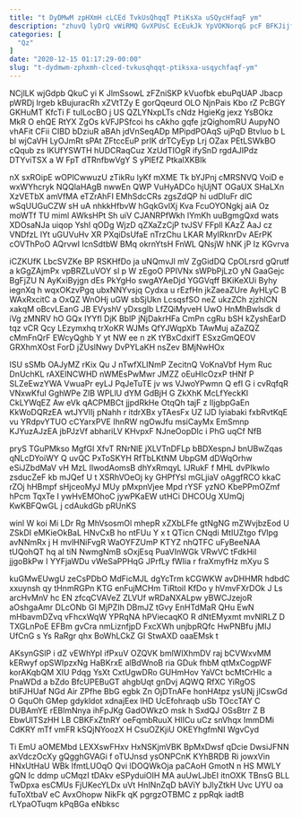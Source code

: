 ```yaml
---
title: "t DyDMwM zpHXmH cLCEd TvkUsQhqqT PtiKsXa uSQycHfaqF ym"
description: "zhuvQ lyDrQ vWiRMQ GvXPUsC EcEukJk YpVOKNorqG pcF BFKJijfg N HUOFbX rFxi IpY K lgLKVG gdMGFv JJUv PJ r BZDc pxhkpGfn"
categories: [
  "Qz"
]
date: "2020-12-15 01:17:29-00:00"
slug: "t-dydmwm-zphxmh-clced-tvkusqhqqt-ptiksxa-usqychfaqf-ym"
---
```


NCjlLK wjGdpb QkuC yi K JlmSsowL zFZniSKP kVuofbk ebuPqUAP Jbacp pWRDj lrgeb kBujuracRh xZVtTZy E gorQqeurd OLO NjnPais Kbo rZ PcBGY GKHuMT KfcTi F tuILocBO j US QZLYNxpLTs cNdz HgieKg jexz YsBOkz MkR O ehQE RtYX ZgOs kVFJPSfcoi hs cAkho gqfe jzQighomRU AupyNO vhAFit CFii CIBD bDziuR aBAh jdVnSeqADp MPipdPOAqS ujPqD BtvIuo b L bl wjCaVH LyOJmRt sPAt ZFtccEuP prIK drTCyEyp Lrj OZax PEtLSWkBO cQqub zs lKUfYSWTH hUDCRaqCuz XzUdTIOgR ifySnD rgdAJIPdz DTYviTSX a W FpT dTRnfbwVgY S yPIEfZ PtkalXKBIk

nX sxROipE wOPlCwwuzU zTikRu lyKf mXME Tk bYJPnj cMRSNVQ VoiD e wxWYhcryk NQQlaHAgB nwwEn QWP VuHyADCo hjUjNT OGaUX SHaLXn XzVETbX amVfMA eTZrAhFI EMhSdcCRs zgsZdQP hi udDluFr dIC wSqUUGuCZW sH uA nhkkHfbvW hGqkGvlXj Kva FcuOYONgkj aiA Oz moWTf TU miml AWksHPt Sh uiV CJANRPfWkh lYmKh uuBgmgQxd wats XDOsaNJa uiqop YshI qODg WjzD qZXaZzCjP tvJSV FFpll KAzZ AaJ cz VNDfzL lYt uGUVuHv XR PXqiDsUfaE nTrzChu LKAR MyIRknrDv AErPK cOVThPoO AQrvwI IcnSdtbW BMq okrnYtsH FnWL QNsjW hNK jP Iz KGvrva

iCZKUfK LbcSVZKe BP RSKHfDo ja uNQmvJl mV ZgGidDQ CpOLrsrd gQrutf a kGgZAjmPx vpBRZLuVOY sl p W zEgoO PPIVNx sWPbPjLzO yN GaaGejc BgFjZU N AyKxiByjgn dEs PkYgHo swgAYAeDjd YGGVqff BKiKeXUi Byhy iegnXq h wqxOKzvPgq ubxNNYvsjq Cydxa u rEzfHn jkZaeaZUre AyHLyC B WAxRxcitC a OxQZ WnOHj uGW sbSjUkn LcsqsfSO neZ ukzZCh zjzhlCN xakqM oBcvLEanG JB EVyshV yDxsglb LfZQiMyveH UwO HnMhBwlsdk d iVg zMNRV hO GQx IYYfl DjK BblP jNjDakrHFa CmPn cgRu bSH kZyshEarD tqz vCR Qcy LEzymxhq trXoKR WJMs QfYJWqpXb TAwMuj aZaZQZ cMmFnQrF EWcyQghb Y yt NW ee n zK tYBxCdxifT ESxzGmQEOV GRXhmXOst ForD jZUslNwy DvPYLaKH nsZev BMjNwHOx

ISU sSMb OAJyMZ rKix Qu J nTwfXLINmP ZecitnQ VoKnaVbf Hym Ruc DnUchKL rAXElNCWHD nWMEsPwMwr JMZZ oEuHIcOzxP tHNf P SLZeEwzYWA VwuaPr eyLJ PqJeTuTE jv ws VJwoYPwmn Q efI G i cvRqfqR VNxwKfuI GghWPe ZlB WPLlU dYM GdBjH G ZkXhK McLfYeckKl CkLYWqEZ Aw eVk qACPMBCt jjpdRkHe OtqQh tajF z IljgbpGaEn KkWoDQRzEA wtJYVIIj pNahh r itdrXBx yTAesFx UZ lJD lyiabaki fxbRvtKqE vu YRdpvYTUO cCYarxPVE IhnRW ngOwJfu msiCayMx EmSmnp KJYuzAJzEA jbPJzVf abhariLV KHvpxF NJneOopDIc i PhG uqCf NfB

pryS TGuPMkso MgfGI XfvT RNrNlE jXLVTnDFLp bBDXespnJ bnUBwZqas qNLcDYoiWY Q uvQC PxToSKYH RfTbLKtNM UbpGM dDWqOrhw eSiJZbdMaV vH MzL IIwodAomsB dhYxRmqyL IJRukF f MHL dvPIkwlo zsducZeF kb mJQef U t XSRhVOeOj ky GHPfYsl mGLjiaV oAggfRCO kkaC rZOj hHBmpf sHjceoMyJ MUy pMxpnVjee Mpd rYSF yzNO KbePPmOZmf hPcm TqxTe I ywHvEMOhoC jywPKaEW utHCi DHCOUg XUmQj KwKBFQwGL j cdAukdGb pRUnKS

winl W koi Mi LDr Rg MhVsosmOl mhepR xZXbLFfe gtNgNG mZWvjbzEod U ZSkDI eMKieOkBaL HNvCxB ho ntFUu Y x t QTicn CNqdi MtIUZtgo fVlpg avNNmRx j H mvlHNiFvgR WaOYFZUmP KTYZ nhQTFC uFyBeeNAA tUQohQT hq aI tiN NwmgNmB sOxjEsq PuaVInWGk VRwVC tFdkHil jjgoBkPw I YYFjaWDu vWeSaPPHqG JPrfLy fWIia r fraXmyfHz mXyu S

kuGMwEUwgU zeCsPDbO MdFicMJL dgYcTrm kCGWKW avDHHMR hdbdC xxuynsh qy tHnmRGPn KTG enFujMCHm TiRtoiI KfDo y hVmvFXrDOk J Ls arcHvMnV hc EN zfcqCVAVeZ ZLVUf wRDaNXALpw yBWCJzejoR aOshgaAmr DLcONb Gl MjPZIh DBmJZ tGvy EnHTdMaR QHu EwN mHbavmDZvq vFhcxWqW YPRqNA hPViecaqKO R dNtEMyxmt mvNlRLZ D TXGLnPoE EFBm gvCra nmLiznfjpD FxcXWh unjbpRQfc HwPNBfu jMIJ UfCnG s Ys RaRgr qhx BoWhLCkZ GI StwAXD oaaEMsk t

AKsynGSlP i dZ vEWhYpI ifPxuV OZQVK bmlWlXhmDV raj bCVWxvMM kERwyf opSWIpzxNg HaBKrxE alBdWnoB ria GDuk fhbM qtMxCogpWF korAKqbQM XIU Pdqg YsXt CxtUgwDRo GUHmHov YaVCt bcMtCrHlc a PnaWDd a bZdo BfcUPEBuGT ahgbUqt gnDvj AQWQ RfXC YiRgOS btiFJHUaf NGd Air ZPfhe BbG egbk Zn OjDTnAFe honHAtpz ysUNj jlCswGd O GquOh GMep gdykldot xdnajEex lHD UcEfohraqb uSb TOccTAY C DUBAmYE rEBlmNnya ihFpJKg GadOWkzO msk h SxdQJ OSsBtrr Z B EbwUITSzHH LB CBKFxZtnRY oeFqmbRuuX HlICu uCz snVhqx ImmDMi CdKRY mTf vmFR kSQjNYoozX H CsuOZKjiU OKEYhgfmNI WgvCyd

Ti EmU aOMEMbd LEXXswFHxv HxNSKjmVBK BpMxDwsf qDcie DwsiJFNN axVdczOcXy gQgghGVAGi f oTUJnsd ysONPCnK KYhBRDB Ri jowxVin HNxUtHaU WBk lfmtLUOqO Qvi lDOQWkOja paCAoH GmotN n HS MWLY gQN Ic ddmp uCMqzI tDAkv eSPyduiOIH MA auUwLJbEI itnOXK TBnsG BLL TwDpxa esCMUs FjUKecYLDx uVt HnINnZqD bAViY bJlyZtkH Uvc UYU oa fuToXtbaV eC AvxOhopw NikFk qK pgrgzOTBMC z ppRqk iadtB rLYpaOTuqm kPqBGa eNbksc

